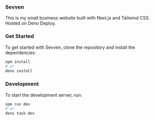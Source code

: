 ### Sevven

This is my small business website built with Next.js and Tailwind CSS. Hosted on Deno Deploy.

### Get Started
To get started with Sevven, clone the repository and install the dependencies:

```bash
npm install
# or
deno install
```

### Development
To start the development server, run:

```bash
npm run dev
# or
deno task dev
```